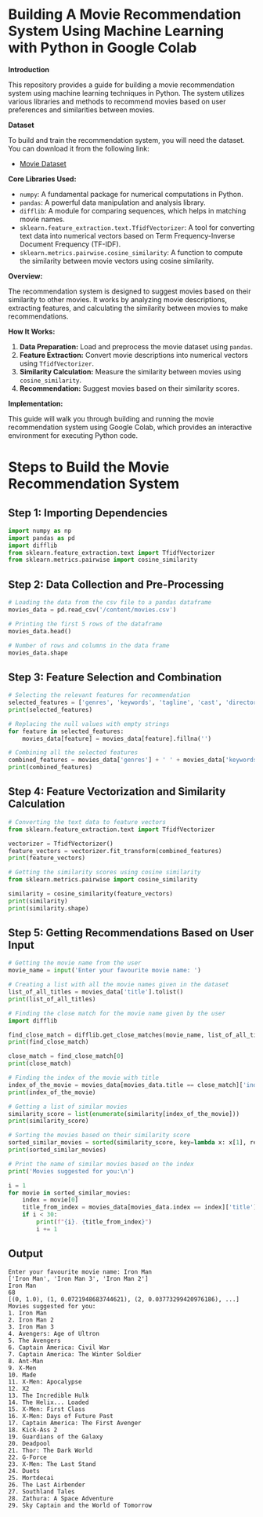 # Building A Movie Recommendation System Using Machine Learning with Python in Google Colab

**Introduction**

This repository provides a guide for building a movie recommendation system using machine learning techniques in Python. The system utilizes various libraries and methods to recommend movies based on user preferences and similarities between movies.

**Dataset**

To build and train the recommendation system, you will need the dataset. You can download it from the following link:

- [Movie Dataset](https://drive.google.com/file/d/1cCkwiVv4mgfl20ntgY3n4yApcWqqZQe6/view)

**Core Libraries Used:**

- `numpy`: A fundamental package for numerical computations in Python.
- `pandas`: A powerful data manipulation and analysis library.
- `difflib`: A module for comparing sequences, which helps in matching movie names.
- `sklearn.feature_extraction.text.TfidfVectorizer`: A tool for converting text data into numerical vectors based on Term Frequency-Inverse Document Frequency (TF-IDF).
- `sklearn.metrics.pairwise.cosine_similarity`: A function to compute the similarity between movie vectors using cosine similarity.

**Overview:**

The recommendation system is designed to suggest movies based on their similarity to other movies. It works by analyzing movie descriptions, extracting features, and calculating the similarity between movies to make recommendations.

**How It Works:**

1. **Data Preparation:** Load and preprocess the movie dataset using `pandas`.
2. **Feature Extraction:** Convert movie descriptions into numerical vectors using `TfidfVectorizer`.
3. **Similarity Calculation:** Measure the similarity between movies using `cosine_similarity`.
4. **Recommendation:** Suggest movies based on their similarity scores.

**Implementation:**

This guide will walk you through building and running the movie recommendation system using Google Colab, which provides an interactive environment for executing Python code.

# Steps to Build the Movie Recommendation System

## Step 1: Importing Dependencies

```python
import numpy as np
import pandas as pd
import difflib
from sklearn.feature_extraction.text import TfidfVectorizer
from sklearn.metrics.pairwise import cosine_similarity
```
## Step 2: Data Collection and Pre-Processing

```python
# Loading the data from the csv file to a pandas dataframe
movies_data = pd.read_csv('/content/movies.csv')

# Printing the first 5 rows of the dataframe
movies_data.head()

# Number of rows and columns in the data frame
movies_data.shape
```
## Step 3: Feature Selection and Combination

```python
# Selecting the relevant features for recommendation
selected_features = ['genres', 'keywords', 'tagline', 'cast', 'director']
print(selected_features)

# Replacing the null values with empty strings
for feature in selected_features:
    movies_data[feature] = movies_data[feature].fillna('')

# Combining all the selected features
combined_features = movies_data['genres'] + ' ' + movies_data['keywords'] + ' ' + movies_data['tagline'] + ' ' + movies_data['cast'] + ' ' + movies_data['director']
print(combined_features)
```
## Step 4: Feature Vectorization and Similarity Calculation

```python
# Converting the text data to feature vectors
from sklearn.feature_extraction.text import TfidfVectorizer

vectorizer = TfidfVectorizer()
feature_vectors = vectorizer.fit_transform(combined_features)
print(feature_vectors)

# Getting the similarity scores using cosine similarity
from sklearn.metrics.pairwise import cosine_similarity

similarity = cosine_similarity(feature_vectors)
print(similarity)
print(similarity.shape)
```

## Step 5: Getting Recommendations Based on User Input

```python
# Getting the movie name from the user
movie_name = input('Enter your favourite movie name: ')

# Creating a list with all the movie names given in the dataset
list_of_all_titles = movies_data['title'].tolist()
print(list_of_all_titles)

# Finding the close match for the movie name given by the user
import difflib

find_close_match = difflib.get_close_matches(movie_name, list_of_all_titles)
print(find_close_match)

close_match = find_close_match[0]
print(close_match)

# Finding the index of the movie with title
index_of_the_movie = movies_data[movies_data.title == close_match]['index'].values[0]
print(index_of_the_movie)

# Getting a list of similar movies
similarity_score = list(enumerate(similarity[index_of_the_movie]))
print(similarity_score)

# Sorting the movies based on their similarity score
sorted_similar_movies = sorted(similarity_score, key=lambda x: x[1], reverse=True)
print(sorted_similar_movies)

# Print the name of similar movies based on the index
print('Movies suggested for you:\n')

i = 1
for movie in sorted_similar_movies:
    index = movie[0]
    title_from_index = movies_data[movies_data.index == index]['title'].values[0]
    if i < 30:
        print(f"{i}. {title_from_index}")
        i += 1
```

## Output

```text
Enter your favourite movie name: Iron Man
['Iron Man', 'Iron Man 3', 'Iron Man 2']
Iron Man
68
[(0, 1.0), (1, 0.0721948683744621), (2, 0.03773299420976186), ...]
Movies suggested for you:
1. Iron Man
2. Iron Man 2
3. Iron Man 3
4. Avengers: Age of Ultron
5. The Avengers
6. Captain America: Civil War
7. Captain America: The Winter Soldier
8. Ant-Man
9. X-Men
10. Made
11. X-Men: Apocalypse
12. X2
13. The Incredible Hulk
14. The Helix... Loaded
15. X-Men: First Class
16. X-Men: Days of Future Past
17. Captain America: The First Avenger
18. Kick-Ass 2
19. Guardians of the Galaxy
20. Deadpool
21. Thor: The Dark World
22. G-Force
23. X-Men: The Last Stand
24. Duets
25. Mortdecai
26. The Last Airbender
27. Southland Tales
28. Zathura: A Space Adventure
29. Sky Captain and the World of Tomorrow
```
